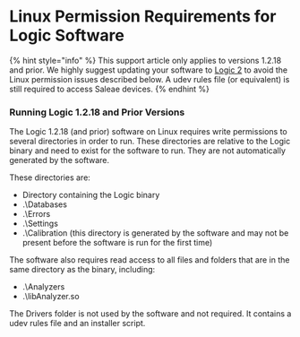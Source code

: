 # Linux Permission Requirements for Logic Software

{% hint style="info" %}
This support article only applies to versions 1.2.18 and prior. We highly suggest updating your software to [Logic 2](https://ideas.saleae.com/f/changelog/) to avoid the Linux permission issues described below. A udev rules file \(or equivalent\) is still required to access Saleae devices.
{% endhint %}

### Running Logic 1.2.18 and Prior Versions

The Logic 1.2.18 \(and prior\) software on Linux requires write permissions to several directories in order to run. These directories are relative to the Logic binary and need to exist for the software to run. They are not automatically generated by the software.

These directories are:

* Directory containing the Logic binary
* .\Databases
* .\Errors
* .\Settings
* .\Calibration \(this directory is generated by the software and may not be present before the software is run for the first time\)

The software also requires read access to all files and folders that are in the same directory as the binary, including:

* .\Analyzers
* .\libAnalyzer.so

The Drivers folder is not used by the software and not required. It contains a udev rules file and an installer script.

